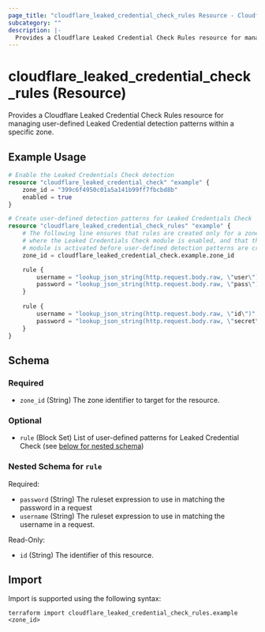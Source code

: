 ```yaml
---
page_title: "cloudflare_leaked_credential_check_rules Resource - Cloudflare"
subcategory: ""
description: |-
  Provides a Cloudflare Leaked Credential Check Rules resource for managing user-defined Leaked Credential detection patterns within a specific zone.
---
```


# cloudflare_leaked_credential_check_rules (Resource)

Provides a Cloudflare Leaked Credential Check Rules resource for managing user-defined Leaked Credential detection patterns within a specific zone.

## Example Usage

```terraform
# Enable the Leaked Credentials Check detection
resource "cloudflare_leaked_credential_check" "example" {
	zone_id = "399c6f4950c01a5a141b99ff7fbcbd8b"
	enabled = true
}

# Create user-defined detection patterns for Leaked Credentials Check
resource "cloudflare_leaked_credential_check_rules" "example" {
	# The following line ensures that rules are created only for a zone
	# where the Leaked Credentials Check module is enabled, and that the 
	# module is activated before user-defined detection patterns are created.
    zone_id = cloudflare_leaked_credential_check.example.zone_id

	rule {
		username = "lookup_json_string(http.request.body.raw, \"user\")"
		password = "lookup_json_string(http.request.body.raw, \"pass\")"
	}
    
	rule {
		username = "lookup_json_string(http.request.body.raw, \"id\")"
		password = "lookup_json_string(http.request.body.raw, \"secret\")"
	}
}
```
<!-- schema generated by tfplugindocs -->
## Schema

### Required

- `zone_id` (String) The zone identifier to target for the resource.

### Optional

- `rule` (Block Set) List of user-defined patterns for Leaked Credential Check (see [below for nested schema](#nestedblock--rule))

<a id="nestedblock--rule"></a>
### Nested Schema for `rule`

Required:

- `password` (String) The ruleset expression to use in matching the password in a request
- `username` (String) The ruleset expression to use in matching the username in a request.

Read-Only:

- `id` (String) The identifier of this resource.

## Import

Import is supported using the following syntax:

```shell
terraform import cloudflare_leaked_credential_check_rules.example <zone_id>
```
